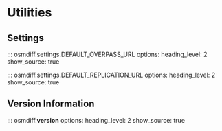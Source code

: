 # Utilities

## Settings

::: osmdiff.settings.DEFAULT_OVERPASS_URL
    options:
      heading_level: 2
      show_source: true

::: osmdiff.settings.DEFAULT_REPLICATION_URL
    options:
      heading_level: 2
      show_source: true

## Version Information

::: osmdiff.__version__
    options:
      heading_level: 2
      show_source: true
